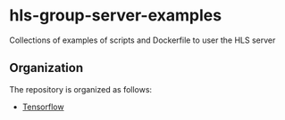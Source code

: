 # hls-group-server-examples
Collections of examples of scripts and Dockerfile to user the HLS server

## Organization

The repository is organized as follows:

- [Tensorflow](Tensorflow/README.md)